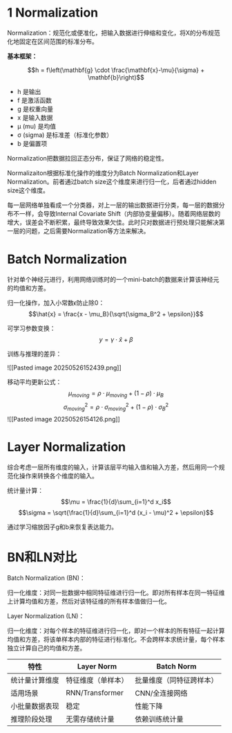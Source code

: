 # 1 Normalization

Normalization：规范化或便准化，把输入数据进行伸缩和变化，将X的分布规范化地固定在区间范围的标准分布。

**基本框架：**

$$h = f\left(\mathbf{g} \cdot \frac{\mathbf{x}-\mu}{\sigma} + \mathbf{b}\right)$$

- h 是输出
- f 是激活函数
- g 是权重向量
- x 是输入数据
- μ (mu) 是均值
- σ (sigma) 是标准差（标准化参数）
- b 是偏置项

Normalization把数据拉回正态分布，保证了网络的稳定性。

Normalizaiton根据标准化操作的维度分为Batch Normalization和Layer Normalization。前者通过batch size这个维度来进行归一化，后者通过hidden size这个维度。

每一层网络单独看成一个分类器，对上一层的输出数据进行分类，每一层的数据分布不一样，会导致Internal Covariate Shift（内部协变量偏移）。随着网络层数的增大，误差会不断积累，最终导致效果欠佳。此时只对数据进行预处理只能解决第一层的问题，之后需要Normalization等方法来解决。

# Batch Normalization

针对单个神经元进行，利用网络训练时的一个mini-batch的数据来计算该神经元的均值和方差。

归一化操作，加入小常数$\epsilon$防止除0：
$$\hat{x} = \frac{x - \mu_B}{\sqrt{\sigma_B^2 + \epsilon}}$$

可学习参数变换：
$$y = \gamma \cdot \hat{x} + \beta$$

训练与推理的差异：

![[Pasted image 20250526152439.png]]

移动平均更新公式：
$$\mu_{moving} = \rho \cdot \mu_{moving} + (1-\rho) \cdot \mu_B$$ $$\sigma_{moving}^2 = \rho \cdot \sigma_{moving}^2 + (1-\rho) \cdot \sigma_B^2$$
![[Pasted image 20250526154126.png]]


# Layer Normalization

综合考虑一层所有维度的输入，计算该层平均输入值和输入方差，然后用同一个规范化操作来转换各个维度的输入。

统计量计算：
$$\mu = \frac{1}{d}\sum_{i=1}^d x_i$$ $$\sigma = \sqrt{\frac{1}{d}\sum_{i=1}^d (x_i - \mu)^2 + \epsilon}$$

通过学习缩放因子g和b来恢复表达能力。




# BN和LN对比

Batch Normalization (BN)：  
  
归一化维度：对同一批数据中相同特征维进行归一化。即对所有样本在同一特征维上计算均值和方差，然后对该特征维的所有样本值做归一化。  
  
Layer Normalization (LN)：  
  
归一化维度：对每个样本的特征维进行归一化，即对一个样本的所有特征一起计算均值和方差，将该单样本内部的特征进行标准化。不会跨样本求统计量，每个样本独立计算自己的均值和方差。




| 特性      | Layer Norm      | Batch Norm   |
| ------- | --------------- | ------------ |
| 统计量计算维度 | 特征维度（单样本）       | 批量维度（同特征跨样本） |
| 适用场景    | RNN/Transformer | CNN/全连接网络    |
| 小批量数据表现 | 稳定              | 性能下降         |
| 推理阶段处理  | 无需存储统计量         | 依赖训练统计量      |